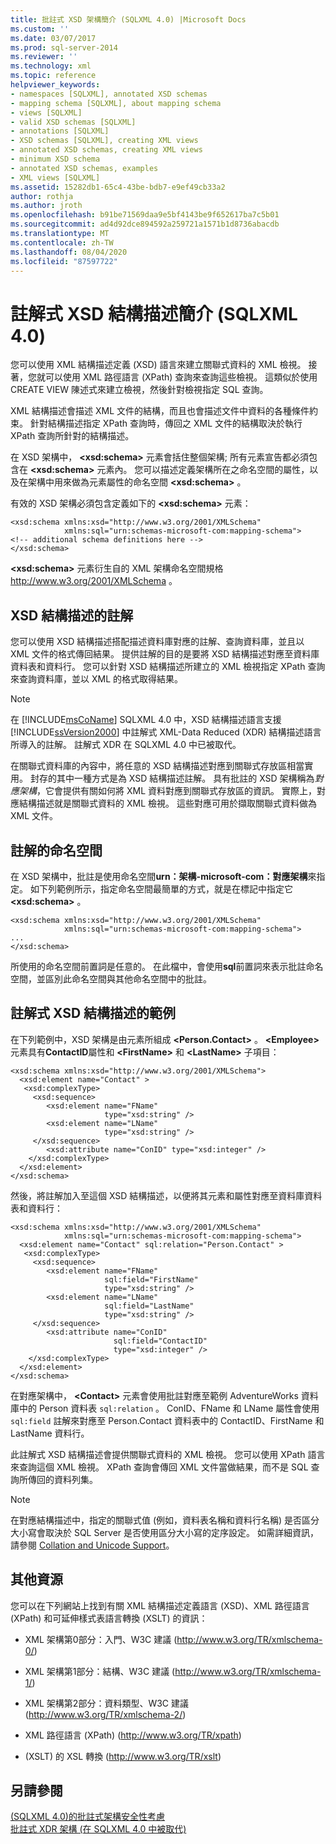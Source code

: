 ```yaml
---
title: 批註式 XSD 架構簡介 (SQLXML 4.0) |Microsoft Docs
ms.custom: ''
ms.date: 03/07/2017
ms.prod: sql-server-2014
ms.reviewer: ''
ms.technology: xml
ms.topic: reference
helpviewer_keywords:
- namespaces [SQLXML], annotated XSD schemas
- mapping schema [SQLXML], about mapping schema
- views [SQLXML]
- valid XSD schemas [SQLXML]
- annotations [SQLXML]
- XSD schemas [SQLXML], creating XML views
- annotated XSD schemas, creating XML views
- minimum XSD schema
- annotated XSD schemas, examples
- XML views [SQLXML]
ms.assetid: 15282db1-65c4-43be-bdb7-e9ef49cb33a2
author: rothja
ms.author: jroth
ms.openlocfilehash: b91be71569daa9e5bf4143be9f652617ba7c5b01
ms.sourcegitcommit: ad4d92dce894592a259721a1571b1d8736abacdb
ms.translationtype: MT
ms.contentlocale: zh-TW
ms.lasthandoff: 08/04/2020
ms.locfileid: "87597722"
---
```

# <a name="introduction-to-annotated-xsd-schemas-sqlxml-40"></a>註解式 XSD 結構描述簡介 (SQLXML 4.0)
  您可以使用 XML 結構描述定義 (XSD) 語言來建立關聯式資料的 XML 檢視。 接著，您就可以使用 XML 路徑語言 (XPath) 查詢來查詢這些檢視。 這類似於使用 CREATE VIEW 陳述式來建立檢視，然後針對檢視指定 SQL 查詢。  
  
 XML 結構描述會描述 XML 文件的結構，而且也會描述文件中資料的各種條件約束。 針對結構描述指定 XPath 查詢時，傳回之 XML 文件的結構取決於執行 XPath 查詢所針對的結構描述。  
  
 在 XSD 架構中， **\<xsd:schema>** 元素會括住整個架構; 所有元素宣告都必須包含在 **\<xsd:schema>** 元素內。 您可以描述定義架構所在之命名空間的屬性，以及在架構中用來做為元素屬性的命名空間 **\<xsd:schema>** 。  
  
 有效的 XSD 架構必須包含定義如下的 **\<xsd:schema>** 元素：  
  
```  
<xsd:schema xmlns:xsd="http://www.w3.org/2001/XMLSchema"   
            xmlns:sql="urn:schemas-microsoft-com:mapping-schema">  
<!-- additional schema definitions here -->  
</xsd:schema>  
```  
  
 **\<xsd:schema>** 元素衍生自的 XML 架構命名空間規格 http://www.w3.org/2001/XMLSchema 。  
  
## <a name="annotations-to-the-xsd-schema"></a>XSD 結構描述的註解  
 您可以使用 XSD 結構描述搭配描述資料庫對應的註解、查詢資料庫，並且以 XML 文件的格式傳回結果。 提供註解的目的是要將 XSD 結構描述對應至資料庫資料表和資料行。 您可以針對 XSD 結構描述所建立的 XML 檢視指定 XPath 查詢來查詢資料庫，並以 XML 的格式取得結果。  
  
> [!NOTE]  
>  在 [!INCLUDE[msCoName](../../../includes/msconame-md.md)] SQLXML 4.0 中，XSD 結構描述語言支援 [!INCLUDE[ssVersion2000](../../../includes/ssversion2000-md.md)] 中註解式 XML-Data Reduced (XDR) 結構描述語言所導入的註解。 註解式 XDR 在 SQLXML 4.0 中已被取代。  
  
 在關聯式資料庫的內容中，將任意的 XSD 結構描述對應到關聯式存放區相當實用。 封存的其中一種方式是為 XSD 結構描述註解。 具有批註的 XSD 架構稱為*對應架構*，它會提供有關如何將 XML 資料對應到關聯式存放區的資訊。 實際上，對應結構描述就是關聯式資料的 XML 檢視。 這些對應可用於擷取關聯式資料做為 XML 文件。  
  
## <a name="namespace-for-annotations"></a>註解的命名空間  
 在 XSD 架構中，批註是使用命名空間**urn：架構-microsoft-com：對應架構**來指定。 如下列範例所示，指定命名空間最簡單的方式，就是在標記中指定它 **\<xsd:schema>** 。  
  
```  
<xsd:schema xmlns:xsd="http://www.w3.org/2001/XMLSchema"   
            xmlns:sql="urn:schemas-microsoft-com:mapping-schema">  
...  
</xsd:schema>  
```  
  
 所使用的命名空間前置詞是任意的。 在此檔中，會使用**sql**前置詞來表示批註命名空間，並區別此命名空間與其他命名空間中的批註。  
  
## <a name="example-of-an-annotated-xsd-schema"></a>註解式 XSD 結構描述的範例  
 在下列範例中，XSD 架構是由元素所組成 **\<Person.Contact>** 。 **\<Employee>** 元素具有**ContactID**屬性和 **\<FirstName>** 和 **\<LastName>** 子項目：  
  
```  
<xsd:schema xmlns:xsd="http://www.w3.org/2001/XMLSchema">  
  <xsd:element name="Contact" >  
   <xsd:complexType>  
     <xsd:sequence>  
        <xsd:element name="FName"    
                     type="xsd:string" />   
        <xsd:element name="LName"  
                     type="xsd:string" />  
     </xsd:sequence>  
        <xsd:attribute name="ConID" type="xsd:integer" />  
    </xsd:complexType>  
  </xsd:element>  
</xsd:schema>  
```  
  
 然後，將註解加入至這個 XSD 結構描述，以便將其元素和屬性對應至資料庫資料表和資料行：  
  
```  
<xsd:schema xmlns:xsd="http://www.w3.org/2001/XMLSchema"  
            xmlns:sql="urn:schemas-microsoft-com:mapping-schema">  
  <xsd:element name="Contact" sql:relation="Person.Contact" >  
   <xsd:complexType>  
     <xsd:sequence>  
        <xsd:element name="FName"  
                     sql:field="FirstName"   
                     type="xsd:string" />   
        <xsd:element name="LName"    
                     sql:field="LastName"    
                     type="xsd:string" />  
     </xsd:sequence>  
        <xsd:attribute name="ConID"   
                       sql:field="ContactID"   
                       type="xsd:integer" />  
    </xsd:complexType>  
  </xsd:element>  
</xsd:schema>  
```  
  
 在對應架構中， **\<Contact>** 元素會使用批註對應至範例 AdventureWorks 資料庫中的 Person 資料表 `sql:relation` 。 ConID、FName 和 LName 屬性會使用 `sql:field` 註解來對應至 Person.Contact 資料表中的 ContactID、FirstName 和 LastName 資料行。  
  
 此註解式 XSD 結構描述會提供關聯式資料的 XML 檢視。 您可以使用 XPath 語言來查詢這個 XML 檢視。 XPath 查詢會傳回 XML 文件當做結果，而不是 SQL 查詢所傳回的資料列集。  
  
> [!NOTE]  
>  在對應結構描述中，指定的關聯式值 (例如，資料表名稱和資料行名稱) 是否區分大小寫會取決於 SQL Server 是否使用區分大小寫的定序設定。 如需詳細資訊，請參閱 [Collation and Unicode Support](../../collations/collation-and-unicode-support.md)。  
  
## <a name="other-resources"></a>其他資源  
 您可以在下列網站上找到有關 XML 結構描述定義語言 (XSD)、XML 路徑語言 (XPath) 和可延伸樣式表語言轉換 (XSLT) 的資訊：  
  
-   XML 架構第0部分：入門、W3C 建議 (http://www.w3.org/TR/xmlschema-0/)  
  
-   XML 架構第1部分：結構、W3C 建議 (http://www.w3.org/TR/xmlschema-1/)  
  
-   XML 架構第2部分：資料類型、W3C 建議 (http://www.w3.org/TR/xmlschema-2/)  
  
-   XML 路徑語言 (XPath)  (http://www.w3.org/TR/xpath)  
  
-    (XSLT) 的 XSL 轉換 (http://www.w3.org/TR/xslt)  
  
## <a name="see-also"></a>另請參閱  
 [&#40;SQLXML 4.0&#41;的批註式架構安全性考慮](../../sqlxml-annotated-xsd-schemas-xpath-queries/security/annotated-schema-security-considerations-sqlxml-4-0.md)   
 [批註式 XDR 架構 &#40;在 SQLXML 4.0 中被取代&#41;](annotated-xdr-schemas-deprecated-in-sqlxml-4-0.md)  
  
  
